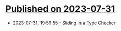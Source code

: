 # [Published on 2023-07-31](index.md)

* [2023-07-31, 19:59:55](https://lobste.rs/s/fcqwq0/sliding_type_checker) - [Sliding in a Type Checker](https://veera.app/type_checking.html)
